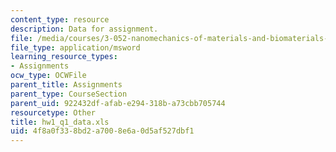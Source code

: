 ```yaml
---
content_type: resource
description: Data for assignment.
file: /media/courses/3-052-nanomechanics-of-materials-and-biomaterials-spring-2007/4f8a0f338bd2a7008e6a0d5af527dbf1_hw1_q1_data.xls
file_type: application/msword
learning_resource_types:
- Assignments
ocw_type: OCWFile
parent_title: Assignments
parent_type: CourseSection
parent_uid: 922432df-afab-e294-318b-a73cbb705744
resourcetype: Other
title: hw1_q1_data.xls
uid: 4f8a0f33-8bd2-a700-8e6a-0d5af527dbf1
---
```

